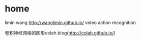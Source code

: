 # home
limin wang http://wanglimin.github.io/  video action recognition <br>

卷积神经网络的图形colah.blog(http://colah.github.io/)
